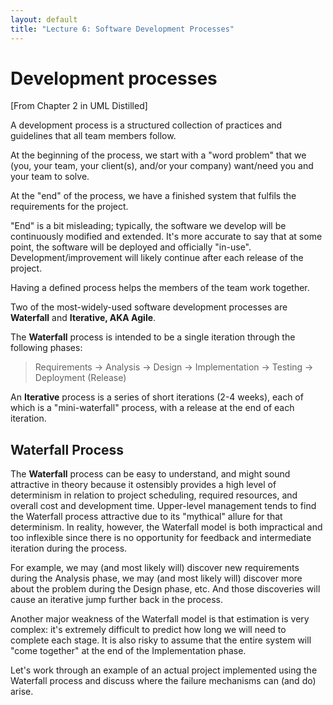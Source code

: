 ```yaml
---
layout: default
title: "Lecture 6: Software Development Processes"
---
```


Development processes
===================

[From Chapter 2 in UML Distilled]

A development process is a structured collection of practices and guidelines that all team members follow.

At the beginning of the process, we start with a "word problem" that we (you, your team, your client(s), and/or your company) want/need you and your team to solve.

At the "end" of the process, we have a finished system that fulfils the requirements for the project.

"End" is a bit misleading; typically, the software we develop will be continuously modified and extended. It's more accurate to say that at some point, the software will be deployed and officially "in-use".  Development/improvement will likely continue after each release of the project.

Having a defined process helps the members of the team work together.

Two of the most-widely-used software development processes are **Waterfall** and **Iterative, AKA Agile**.

The **Waterfall** process is intended to be a single iteration through the following phases:

> Requirements → Analysis → Design → Implementation → Testing → Deployment (Release)

An **Iterative** process is a series of short iterations (2-4 weeks), each of which is a "mini-waterfall" process, with a release at the end of each iteration.

Waterfall Process
-----------------

The **Waterfall** process can be easy to understand, and might sound attractive in theory because it ostensibly provides a high level of determinism in relation to project scheduling, required resources, and overall cost and development time.  Upper-level management tends to find the Waterfall process attractive due to its "mythical" allure for that determinism.  In reality, however, the Waterfall model is both impractical and too inflexible since there is no opportunity for feedback and intermediate iteration during the process.

For example, we may (and most likely will) discover new requirements during the Analysis phase, we may (and most likely will) discover more about the problem during the Design phase, etc.   And those discoveries will cause an iterative jump further back in the process.

Another major weakness of the Waterfall model is that estimation is very complex: it's extremely difficult to predict how long we will need to complete each stage. It is also risky to assume that the entire system will "come together" at the end of the Implementation phase.

Let's work through an example of an actual project implemented using the Waterfall process and discuss where the failure mechanisms can (and do) arise.  